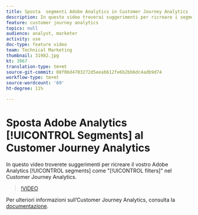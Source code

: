 ```yaml
---
title: Sposta  segmenti Adobe Analytics in Customer Journey Analytics
description: In questo video troverai suggerimenti per ricreare i segmenti Adobe Analytics  come "filtri" nell’Customer Journey Analytics.
feature: customer journey analytics
topics: null
audience: analyst, marketer
activity: use
doc-type: feature video
team: Technical Marketing
thumbnail: 31982.jpg
kt: 3967
translation-type: tm+mt
source-git-commit: 08f06d4703272d5eeab612fe6b2bb6dc4adb9d74
workflow-type: tm+mt
source-wordcount: '69'
ht-degree: 11%

---
```



# Sposta  Adobe Analytics [!UICONTROL Segments] al Customer Journey Analytics

In questo video troverete suggerimenti per ricreare il vostro Adobe Analytics  [!UICONTROL segments] come &quot;[!UICONTROL filters]&quot; nel Customer Journey Analytics.

>[!VIDEO](https://video.tv.adobe.com/v/31982/?quality=12)

Per ulteriori informazioni sull’Customer Journey Analytics, consulta la [documentazione](https://docs.adobe.com/content/help/it-IT/analytics-platform/using/cja-landing.html).
